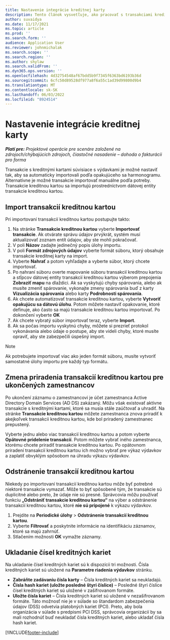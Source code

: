 ```yaml
---
title: Nastavenie integrácie kreditnej karty
description: Tento článok vysvetľuje, ako pracovať s transakciami kreditnými kartami súvisiacimi s výdavkami.
author: suvaidya
ms.date: 11/17/2021
ms.topic: article
ms.prod: ''
ms.search.form: ''
audience: Application User
ms.reviewer: johnmichalak
ms.search.scope: ''
ms.search.region: ''
ms.author: shylaw
ms.search.validFrom: ''
ms.dyn365.ops.version: ''
ms.openlocfilehash: 4d32754548af67bdd5b9f7345f6363bd6193b36d
ms.sourcegitcommit: 6cfc50d89528df977a8f6a55c1ad39d99800d9b4
ms.translationtype: MT
ms.contentlocale: sk-SK
ms.lasthandoff: 06/03/2022
ms.locfileid: "8924514"
---
```

# <a name="set-up-credit-card-integration"></a>Nastavenie integrácie kreditnej karty

_**Platí pre:** Projektové operácie pre scenáre založené na zdrojoch/chýbajúcich zdrojoch, čiastočné nasadenie – dohoda o fakturácii pro forma_

Transakcie s kreditnými kartami súvisiace s výdavkami je možné nastaviť tak, aby sa automaticky importovali podľa opakujúceho sa harmonogramu. Alternatívne je možné transakcie importovať manuálne podľa potreby. Transakcie kreditnou kartou sa importujú prostredníctvom dátovej entity transakcie kreditnou kartou.

## <a name="import-credit-card-transactions"></a>Import transakcií kreditnou kartou

Pri importovaní transakcií kreditnou kartou postupujte takto:

1. Na stránke **Transakcie kreditnou kartou** vyberte **Importovať transakcie**. Ak otvárate správu údajov prvýkrát, systém musí aktualizovať zoznam entít údajov, aby ste mohli pokračovať.
2. V poli **Názov** zadajte jedinečný popis úlohy importu.
3. V poli **Formát zdrojových údajov** vyberte formát súboru, ktorý obsahuje transakcie kreditnej karty na import.
4. Vyberte **Nahrať** a potom vyhľadajte a vyberte súbor, ktorý chcete importovať.
5. Po nahraní súboru overte mapovanie súboru transakcií kreditnou kartou a stĺpcov dátovej entity transakcií kreditnou kartou výberom prepojenia **Zobraziť mapu** na dlaždici. Ak sa vyskytujú chyby spárovania, alebo ak musíte zmeniť spárovanie, vykonajte zmeny spárovania buď z karty **Vizualizácia spárovania** alebo karty **Podrobnosti spárovania**.
6. Ak chcete automatizovať transakcie kreditnou kartou, vyberte **Vytvoriť opakujúcu sa dátovú úlohu**. Potom môžete nastaviť opakovanie, ktoré definuje, ako často sa majú transakcie kreditnou kartou importovať. Po dokončení vyberte **OK**
7. Ak chcete vybratý súbor importovať teraz, vyberte **Import**.
8. Ak sa počas importu vyskytnú chyby, môžete si prezrieť protokol vykonávania alebo údaje o postupe, aby ste videli chyby, ktoré musíte opraviť, aby ste zabezpečili úspešný import.

> [!NOTE]
> Ak potrebujete importovať viac ako jeden formát súboru, musíte vytvoriť samostatné úlohy importu pre každý typ formátu.

## <a name="reassign-the-credit-card-transactions-for-terminated-employees"></a>Zmena priradenia transakcií kreditnou kartou pre ukončených zamestnancov

Po ukončení záznamu o zamestnancovi je účet zamestnanca Active Directory Domain Services (AD DS) zakázaný. Môžu však existovať aktívne transakcie s kreditnými kartami, ktoré sa musia stále zaúčtovať a uhradiť. Na stránke **Transakcie kreditnou kartou** môžete zamestnanca znova priradiť k akejkoľvek transakcii kreditnou kartou, kde bol priradený zamestnanec prepustený.

Vyberte jednu alebo viac transakcií kreditnou kartou a potom vyberte **Opätovné pridelenie transakcií**. Potom môžete vybrať iného zamestnanca, ktorému chcete priradiť transakcie kreditnou kartou. Po opätovnom priradení transakcií kreditnou kartou ich možno vybrať pre výkaz výdavkov a zaplatiť obvyklým spôsobom na úhradu výkazu výdavkov.

## <a name="delete-credit-card-transactions"></a>Odstránenie transakcií kreditnou kartou 

Niekedy po importovaní transakcií kreditnou kartou môže byť potrebné niektoré transakcie vymazať. Môže to byť spôsobené tým, že transakcie sú duplicitné alebo preto, že údaje nie sú presné. Správcovia môžu používať funkciu **„Odstrániť transakcie kreditnou kartou“** na výber a odstránenie transakcií kreditnou kartou, ktoré **nie sú pripojené** k výkazu výdavkov. 

1. Prejdite na **Periodické úlohy** > **Odstránenie transakcií kreditnou kartou**.
2. Vyberte **Filtrovať** a poskytnite informácie na identifikáciu záznamov, ktoré sa majú zahrnúť.
3. Stlačením možnosti **OK** vymažte záznamy. 

## <a name="storing-credit-card-numbers"></a>Ukladanie čísel kreditných kariet

Na ukladanie čísel kreditných kariet sú k dispozícii tri možnosti. Čísla kreditných kariet sú uložené na **Parametre riadenia výdavkov** stránku.

- **Zabráňte zadávaniu čísla karty** – Čísla kreditných kariet sa neukladajú.
- **Čísla hash kariet (uložte posledné štyri číslice)** – Posledné štyri číslice čísel kreditných kariet sú uložené v zašifrovanom formáte.
- **Uložte čísla kariet** – Čísla kreditných kariet sú uložené v nezašifrovanom formáte. Táto možnosť nie je v súlade so štandardom zabezpečenia údajov (DSS) odvetvia platobných kariet (PCI). Preto, aby bola organizácia v súlade s predpismi PCI DSS, správcovia organizácií by sa mali rozhodnúť buď neukladať čísla kreditných kariet, alebo ukladať čísla hash kariet.

[!INCLUDE[footer-include](../includes/footer-banner.md)]
